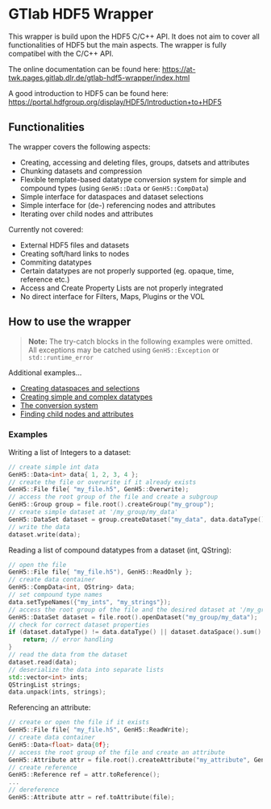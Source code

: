 # GTlab HDF5 Wrapper

This wrapper is build upon the HDF5 C/C++ API. It does not aim to cover all functionalities of HDF5 but the main aspects. The wrapper is fully compatibel with the C/C++ API. 

The online documentation can be found here: https://at-twk.pages.gitlab.dlr.de/gtlab-hdf5-wrapper/index.html

A good introduction to HDF5 can be found here: https://portal.hdfgroup.org/display/HDF5/Introduction+to+HDF5

## Functionalities

The wrapper covers the following aspects:
 - Creating, accessing and deleting files, groups, datsets and attributes
 - Chunking datasets and compression
 - Flexible template-based datatype conversion system for simple and compound types (using `GenH5::Data` or `GenH5::CompData`)
 - Simple interface for dataspaces and dataset selections
 - Simple interface for (de-) referencing nodes and attributes
 - Iterating over child nodes and attributes

Currently not covered:
 - External HDF5 files and datasets
 - Creating soft/hard links to nodes
 - Commiting datatypes
 - Certain datatypes are not properly supported (eg. opaque, time, reference etc.)
 - Access and Create Property Lists are not properly integrated
 - No direct interface for Filters, Maps, Plugins or the VOL

## How to use the wrapper

> **Note:** The try-catch blocks in the following examples were omitted. All exceptions may be catched using `GenH5::Exception` or `std::runtime_error`

Additional examples...
- [Creating dataspaces and selections](examples/creating_dataspaces_selections.md)
- [Creating simple and complex datatypes](examples/creating_datatypes.md)
- [The conversion system](examples/conversion_system.md)
- [Finding child nodes and attributes](examples/find_child_nodes.md)

### Examples

Writing a list of Integers to a dataset:
```c++
// create simple int data
GenH5::Data<int> data{ 1, 2, 3, 4 };
// create the file or overwrite if it already exists
GenH5::File file{ "my_file.h5", GenH5::Overwrite);
// access the root group of the file and create a subgroup
GenH5::Group group = file.root().createGroup("my_group");
// create simple dataset at '/my_group/my_data'
GenH5::DataSet dataset = group.createDataset("my_data", data.dataType(), data.dataSpace());
// write the data
dataset.write(data);
```

Reading a list of compound datatypes from a dataset (int, QString):
```c++
// open the file
GenH5::File file{ "my_file.h5"), GenH5::ReadOnly };
// create data container
GenH5::CompData<int, QString> data;
// set compound type names
data.setTypeNames({"my_ints", "my_strings"});
// access the root group of the file and the desired dataset at '/my_group/my_data'
GenH5::DataSet dataset = file.root().openDataset("my_group/my_data");
// check for correct dataset properties
if (dataset.dataType() != data.dataType() || dataset.dataSpace().sum() != 42) {
	return; // error handling
}
// read the data from the dataset
dataset.read(data);
// deserialize the data into separate lists
std::vector<int> ints;
QStringList strings;
data.unpack(ints, strings);
```

Referencing an attribute:
```c++
// create or open the file if it exists
GenH5::File file{ "my_file.h5", GenH5::ReadWrite);
// create data container
GenH5::Data<float> data{0f};
// access the root group of the file and create an attribute
GenH5::Attribute attr = file.root().createAttribute("my_attribute", GenH5::dataType<float>(), GenH5::DataSpace::Scalar);
// create reference
GenH5::Reference ref = attr.toReference();
...
// dereference
GenH5::Attribute attr = ref.toAttribute(file);
```
